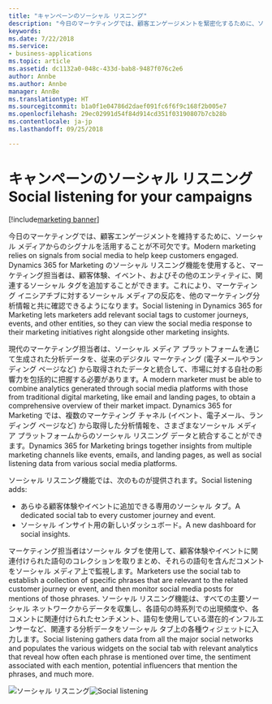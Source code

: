```yaml
---
title: "キャンペーンのソーシャル リスニング"
description: "今日のマーケティングでは、顧客エンゲージメントを緊密化するために、ソーシャル メディアからのシグナルを活用することが不可欠です。"
keywords: 
ms.date: 7/22/2018
ms.service:
- business-applications
ms.topic: article
ms.assetid: dc1132a0-048c-433d-bab8-9487f076c2e6
author: Annbe
ms.author: Annbe
manager: AnnBe
ms.translationtype: HT
ms.sourcegitcommit: b1a0f1e04786d2daef091fc6f6f9c168f2b005e7
ms.openlocfilehash: 29ec02991d54f84d914cd351f03190807b7cb28b
ms.contentlocale: ja-jp
ms.lasthandoff: 09/25/2018

---
```


# <a name="social-listening-for-your-campaigns"></a><span data-ttu-id="e1fa7-103">キャンペーンのソーシャル リスニング</span><span class="sxs-lookup"><span data-stu-id="e1fa7-103">Social listening for your campaigns</span></span>

[!include[marketing banner](../../includes/marketing.md)]



<span data-ttu-id="e1fa7-104">今日のマーケティングでは、顧客エンゲージメントを維持するために、ソーシャル メディアからのシグナルを活用することが不可欠です。</span><span class="sxs-lookup"><span data-stu-id="e1fa7-104">Modern marketing relies on signals from social media to help keep customers engaged.</span></span> <span data-ttu-id="e1fa7-105">Dynamics 365 for Marketing のソーシャル リスニング機能を使用すると、マーケティング担当者は、顧客体験、イベント、およびその他のエンティティに、関連するソーシャル タグを追加することができます。これにより、マーケティング イニシアチブに対するソーシャル メディアの反応を、他のマーケティング分析情報と共に確認できるようになります。</span><span class="sxs-lookup"><span data-stu-id="e1fa7-105">Social listening in Dynamics 365 for Marketing lets marketers add relevant social tags to customer journeys, events, and other entities, so they can view the social media response to their marketing initiatives right alongside other marketing insights.</span></span>

<span data-ttu-id="e1fa7-106">現代のマーケティング担当者は、ソーシャル メディア プラットフォームを通じて生成された分析データを、従来のデジタル マーケティング (電子メールやランディング ページなど) から取得されたデータと統合して、市場に対する自社の影響力を包括的に把握する必要があります。</span><span class="sxs-lookup"><span data-stu-id="e1fa7-106">A modern marketer must be able to combine analytics generated through social media platforms with those from traditional digital marketing, like email and landing pages, to obtain a comprehensive overview of their market impact.</span></span> <span data-ttu-id="e1fa7-107">Dynamics 365 for Marketing では、複数のマーケティング チャネル (イベント、電子メール、ランディング ページなど) から取得した分析情報を、さまざまなソーシャル メディア プラットフォームからのソーシャル リスニング データと統合することができます。</span><span class="sxs-lookup"><span data-stu-id="e1fa7-107">Dynamics 365 for Marketing brings together insights from multiple marketing channels like events, emails, and landing pages, as well as social listening data from various social media platforms.</span></span>

<span data-ttu-id="e1fa7-108">ソーシャル リスニング機能では、次のものが提供されます。</span><span class="sxs-lookup"><span data-stu-id="e1fa7-108">Social listening adds:</span></span>

- <span data-ttu-id="e1fa7-109">あらゆる顧客体験やイベントに追加できる専用のソーシャル タブ。</span><span class="sxs-lookup"><span data-stu-id="e1fa7-109">A dedicated social tab to every customer journey and event.</span></span>
- <span data-ttu-id="e1fa7-110">ソーシャル インサイト用の新しいダッシュボード。</span><span class="sxs-lookup"><span data-stu-id="e1fa7-110">A new dashboard for social insights.</span></span>

<span data-ttu-id="e1fa7-111">マーケティング担当者はソーシャル タブを使用して、顧客体験やイベントに関連付けられた語句のコレクションを取りまとめ、それらの語句を含んだコメントをソーシャル メディア上で監視します。</span><span class="sxs-lookup"><span data-stu-id="e1fa7-111">Marketers use the social tab to establish a collection of specific phrases that are relevant to the related customer journey or event, and then monitor social media posts for mentions of those phrases.</span></span> <span data-ttu-id="e1fa7-112">ソーシャル リスニング機能は、すべての主要ソーシャル ネットワークからデータを収集し、各語句の時系列での出現頻度や、各コメントに関連付けられたセンチメント、語句を使用している潜在的インフルエンサーなど、関連する分析データをソーシャル タブ上の各種ウィジェットに入力します。</span><span class="sxs-lookup"><span data-stu-id="e1fa7-112">Social listening gathers data from all the major social networks and populates the various widgets on the social tab with relevant analytics that reveal how often each phrase is mentioned over time, the sentiment associated with each mention, potential influencers that mention the phrases, and much more.</span></span>

<span data-ttu-id="e1fa7-113">![ソーシャル リスニング](media/SocialListeningEvent.png  "ソーシャル リスニング")</span><span class="sxs-lookup"><span data-stu-id="e1fa7-113">![Social listening](media/SocialListeningEvent.png  "Social listening")</span></span>


<!--
### Who uses this feature
Marketers, marketing managers, brand managers, and event managers
### Setup required
Administrators can easily set up and configure the feature in the app settings.
-->
